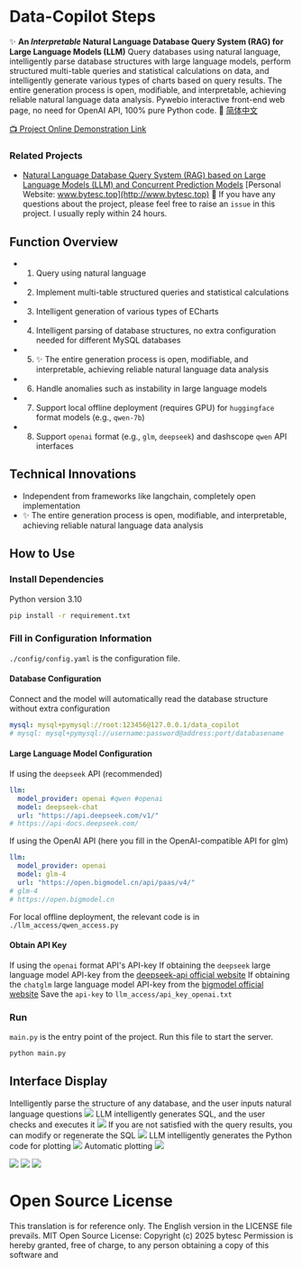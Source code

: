 
# Data-Copilot Steps
✨ **An *Interpretable* Natural Language Database Query System (RAG) for Large Language Models (LLM)**
Query databases using natural language, intelligently parse database structures with large language models, perform structured multi-table queries and statistical calculations on data, and intelligently generate various types of charts based on query results. The entire generation process is open, modifiable, and interpretable, achieving reliable natural language data analysis.
Pywebio interactive front-end web page, no need for OpenAI API, 100% pure Python code.
🚩 [简体中文](./README.md)

[📺 Project Online Demonstration Link](http://www.bytesc.top:8037/)

### Related Projects
- [Natural Language Database Query System (RAG) based on Large Language Models (LLM) and Concurrent Prediction Models](https://github.com/bytesc/data-copilot-v2)
[Personal Website: www.bytesc.top](http://www.bytesc.top)
🔔 If you have any questions about the project, please feel free to raise an `issue` in this project. I usually reply within 24 hours.

## Function Overview
- 1. Query using natural language
- 2. Implement multi-table structured queries and statistical calculations
- 3. Intelligent generation of various types of ECharts
- 4. Intelligent parsing of database structures, no extra configuration needed for different MySQL databases
- 5. ✨ The entire generation process is open, modifiable, and interpretable, achieving reliable natural language data analysis
- 6. Handle anomalies such as instability in large language models
- 7. Support local offline deployment (requires GPU) for `huggingface` format models (e.g., `qwen-7b`)
- 8. Support `openai` format (e.g., `glm`, `deepseek`) and dashscope `qwen` API interfaces

## Technical Innovations
- Independent from frameworks like langchain, completely open implementation
- ✨ The entire generation process is open, modifiable, and interpretable, achieving reliable natural language data analysis

## How to Use

### Install Dependencies
Python version 3.10
```bash
pip install -r requirement.txt
```

### Fill in Configuration Information
`./config/config.yaml` is the configuration file.

#### Database Configuration
Connect and the model will automatically read the database structure without extra configuration
```yml
mysql: mysql+pymysql://root:123456@127.0.0.1/data_copilot
# mysql: mysql+pymysql://username:password@address:port/databasename
```

#### Large Language Model Configuration
If using the `deepseek` API (recommended)
```yml
llm:
  model_provider: openai #qwen #openai
  model: deepseek-chat
  url: "https://api.deepseek.com/v1/"
# https://api-docs.deepseek.com/
```
If using the OpenAI API (here you fill in the OpenAI-compatible API for glm)
```yml
llm:
  model_provider: openai
  model: glm-4
  url: "https://open.bigmodel.cn/api/paas/v4/"
# glm-4
# https://open.bigmodel.cn
```
For local offline deployment, the relevant code is in `./llm_access/qwen_access.py`

#### Obtain API Key
If using the `openai` format API's API-key
If obtaining the `deepseek` large language model API-key from the [deepseek-api official website](https://api-docs.deepseek.com/)
If obtaining the `chatglm` large language model API-key from the [bigmodel official website](https://open.bigmodel.cn/)
Save the `api-key` to `llm_access/api_key_openai.txt`

### Run
`main.py` is the entry point of the project. Run this file to start the server.
```bash
python main.py
```

## Interface Display
Intelligently parse the structure of any database, and the user inputs natural language questions
![](./readme_img/img1.png)
LLM intelligently generates SQL, and the user checks and executes it
![](./readme_img/img2.png)
If you are not satisfied with the query results, you can modify or regenerate the SQL
![](./readme_img/img3.png)
LLM intelligently generates the Python code for plotting
![](./readme_img/img4.png)
Automatic plotting
![](./readme_img/img5.png)

![](./readme_img/imga.png)
![](./readme_img/imgb.png)
![](./readme_img/imgc.png)

# Open Source License
This translation is for reference only. The English version in the LICENSE file prevails.
MIT Open Source License:
Copyright (c) 2025 bytesc
Permission is hereby granted, free of charge, to any person obtaining a copy of this software and

